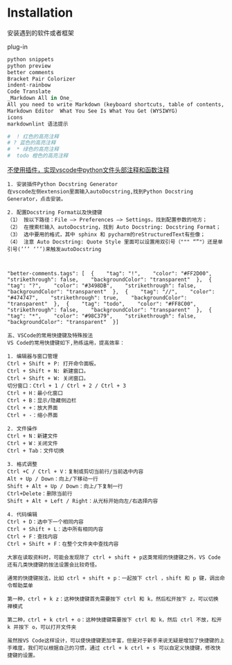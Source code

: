 # Installation
安装遇到的软件或者框架

plug-in
```python
python snippets
python preview
better comments
Bracket Pair Colorizer
indent-rainbow
Code Translate
_Markdown All in One_
All you need to write Markdown (keyboard shortcuts, table of contents, auto preview and more)
Markdown Editor  What You See Is What You Get (WYSIWYG)
icons
markdownlint 语法提示

#  ! 红色的高亮注释
# ? 蓝色的高亮注释
#  * 绿色的高亮注释
#  todo 橙色的高亮注释
```


[不使用插件，实现vscode中python文件头部注释和函数注释](https://blog.csdn.net/weixin_43876014/article/details/121124820?spm=1001.2101.3001.6650.3&utm_medium=distribute.pc_relevant.none-task-blog-2%7Edefault%7ECTRLIST%7ERate-3.pc_relevant_antiscan&depth_1-utm_source=distribute.pc_relevant.none-task-blog-2%7Edefault%7ECTRLIST%7ERate-3.pc_relevant_antiscan&utm_relevant_index=6)
```
1. 安装插件Python Docstring Generator
在vscode左侧extension里面输入autoDocstring,找到Python Docstring Generator，点击安装。

2. 配置Docstring Format以及快捷键
（1） 按以下路径：File —> Preferences —> Settings，找到配置参数的地方；
（2） 在搜索栏输入 autoDocstring，找到 Auto Docstring: Docstring Format；
（3） 选中要用的格式，其中 sphinx 和 pycharm的reStructuredText有些像；
（4） 注意 Auto Docstring: Quote Style 里面可以设置用双引号（""" “”"）还是单引号(’’’ ‘’’)来触发autoDocstring
```
```


"better-comments.tags": [  {    "tag": "!",    "color": "#FF2D00",    "strikethrough": false,    "backgroundColor": "transparent"  },  {    "tag": "?",    "color": "#3498DB",    "strikethrough": false,    "backgroundColor": "transparent"  },  {    "tag": "//",    "color": "#474747",    "strikethrough": true,    "backgroundColor": "transparent"  },  {    "tag": "todo",    "color": "#FF8C00",    "strikethrough": false,    "backgroundColor": "transparent"  },  {    "tag": "*",    "color": "#98C379",    "strikethrough": false,    "backgroundColor": "transparent"  }]
```
```
五、VSCode的常用快捷键及特殊按法
VS Code的常用快捷键如下,熟练运用，提高效率：

1. 编辑器与窗口管理
Ctrl + Shift + P: 打开命令面板。
Ctrl + Shift + N: 新建窗口。
Ctrl + Shift + W: 关闭窗口。
切分窗口：Ctrl + 1 / Ctrl + 2 / Ctrl + 3
Ctrl + H：最小化窗口
Ctrl + B：显示/隐藏侧边栏
Ctrl + +：放大界面
Ctrl + -：缩小界面

2. 文件操作
Ctrl + N：新建文件
Ctrl + W：关闭文件
Ctrl + Tab：文件切换

3. 格式调整
Ctrl +C / Ctrl + V：复制或剪切当前行/当前选中内容
Alt + Up / Down：向上/下移动一行
Shift + Alt + Up / Down：向上/下复制一行
Ctrl+Delete：删除当前行
Shift + Alt + Left / Right：从光标开始向左/右选择内容

4. 代码编辑
Ctrl + D：选中下一个相同内容
Ctrl + Shift + L：选中所有相同内容
Ctrl + F：查找内容
Ctrl + Shift + F：在整个文件夹中查找内容

大家在读取资料时，可能会发现除了 ctrl + shift + p这类常规的快捷键之外，VS Code还有几类快捷键的按法设置会比较奇怪。

通常的快捷键按法，比如 ctrl + shift + p：一起按下 ctrl ，shift 和 p 键，调出命令帮助菜单

第一种，ctrl + k z：这种快捷键首先需要按下 ctrl 和 k，然后松开按下 z，可以切换 禅模式

第二种，ctrl + k ctrl + o：这种快捷键需要按下 ctrl 和 k，然后 ctrl 不放，松开 k 并按下 o，可以打开文件夹

虽然按VS Code这样设计，可以使快捷键更加丰富，但是对于新手来说无疑是增加了快捷键的上手难度，我们可以根据自己的习惯，通过 ctrl + k ctrl + s 可以自定义快捷键，修改快捷键的设置。

```
